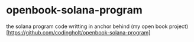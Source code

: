 # openbook-solana-program
the solana program code writting in anchor behind (my open book project)[https://github.com/codingholt/openbook-solana-program]
